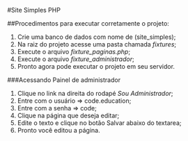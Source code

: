 #Site Simples PHP

##Procedimentos para executar corretamente o projeto:

1. Crie uma banco de dados com nome de (site_simples);
2. Na raiz do projeto acesse uma pasta chamada *_fixtures_*;
3. Execute o arquivo *_fixture_paginas.php_*;
4. Execute o arquivo *_fixture_administrador_*;
5. Pronto agora pode executar o projeto em seu servidor.

###Acessando Painel de administrador

1. Clique no link na direita do rodapé *_Sou Administrador_*;
2. Entre com o usuário => code.education;
3. Entre com a senha => code;
4. Clique na página que deseja editar;
5. Edite o texto e clique no botão Salvar abaixo do textarea;
6. Pronto você editou a página.



